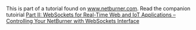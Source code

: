 This is part of a tutorial found on www.netburner.com. Read the companion tutoirial [Part II: WebSockets for Real-Time Web and IoT Applications – Controlling Your NetBurner with WebSockets Interface](https://www.netburner.com/learn/part-ii-websockets-for-real-time-web-and-iot-applications-controlling-your-netburner-with-websockets-interface/)
